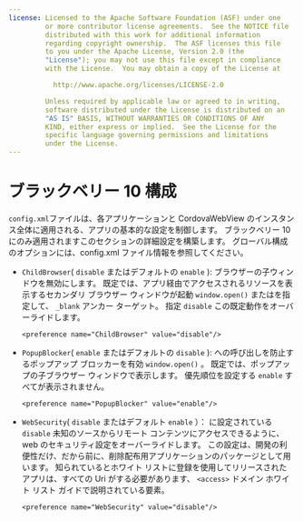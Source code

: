 ```yaml
---
license: Licensed to the Apache Software Foundation (ASF) under one
         or more contributor license agreements.  See the NOTICE file
         distributed with this work for additional information
         regarding copyright ownership.  The ASF licenses this file
         to you under the Apache License, Version 2.0 (the
         "License"); you may not use this file except in compliance
         with the License.  You may obtain a copy of the License at

           http://www.apache.org/licenses/LICENSE-2.0

         Unless required by applicable law or agreed to in writing,
         software distributed under the License is distributed on an
         "AS IS" BASIS, WITHOUT WARRANTIES OR CONDITIONS OF ANY
         KIND, either express or implied.  See the License for the
         specific language governing permissions and limitations
         under the License.
---
```


# ブラックベリー 10 構成

`config.xml`ファイルは、各アプリケーションと CordovaWebView のインスタンス全体に適用される、アプリの基本的な設定を制御します。 ブラックベリー 10 にのみ適用されますこのセクションの詳細設定を構築します。 グローバル構成のオプションには、config.xml ファイル情報を参照してください。

*   `ChildBrowser`( `disable` またはデフォルトの `enable` ): ブラウザーの子ウィンドウを無効にします。 既定では、アプリ経由でアクセスされるリソースを表示するセカンダリ ブラウザー ウィンドウが起動 `window.open()` またはを指定して、 `_blank` アンカー ターゲット。 指定 `disable` この既定動作をオーバーライドします。
    
        <preference name="ChildBrowser" value="disable"/>
        

*   `PopupBlocker`( `enable` またはデフォルトの `disable` ): への呼び出しを防止するポップアップ ブロッカーを有効 `window.open()` 。 既定では、ポップアップの子ブラウザー ウィンドウで表示します。 優先順位を設定する `enable` すべてが表示されません。
    
        <preference name="PopupBlocker" value="enable"/>
        

*   `WebSecurity`( `disable` またはデフォルト `enable` ）： に設定されている `disable` 未知のソースからリモート コンテンツにアクセスできるように、web のセキュリティ設定をオーバーライドします。 この設定は、開発の利便性だけ、だから前に、削除配布用アプリケーションのパッケージとして用います。 知られているとホワイト リストに登録を使用してリリースされたアプリは、すべての Uri がする必要があります、 `<access>` ドメイン ホワイト リスト ガイドで説明されている要素。
    
        <preference name="WebSecurity" value="disable"/>